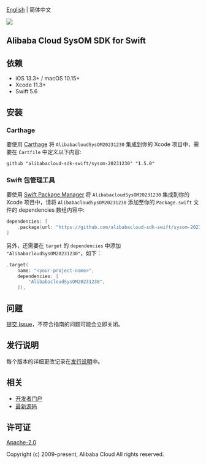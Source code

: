 [English](README.md) | 简体中文

![](https://aliyunsdk-pages.alicdn.com/icons/AlibabaCloud.svg)

## Alibaba Cloud SysOM SDK for Swift

## 依赖

- iOS 13.3+ / macOS 10.15+
- Xcode 11.3+
- Swift 5.6

## 安装

### Carthage

要使用 [Carthage](https://github.com/Carthage/Carthage) 将 `AlibabacloudSysOM20231230` 集成到你的 Xcode 项目中，需要在 `Cartfile` 中定义以下内容:

```ogdl
github "alibabacloud-sdk-swift/sysom-20231230" "1.5.0"
```

### Swift 包管理工具

要使用 [Swift Package Manager](https://swift.org/package-manager/) 将 `AlibabacloudSysOM20231230` 集成到你的 Xcode 项目中，请将 `AlibabacloudSysOM20231230` 添加至你的 `Package.swift` 文件的 dependencies 数组内容中:

```swift
dependencies: [
    .package(url: "https://github.com/alibabacloud-sdk-swift/sysom-20231230.git", from: "1.5.0")
]
```

另外，还需要在 `target` 的 `dependencies` 中添加 `"AlibabacloudSysOM20231230"`，如下：

```swift
.target(
    name: "<your-project-name>",
    dependencies: [
        "AlibabacloudSysOM20231230",
    ]),
```

## 问题

[提交 Issue](https://github.com/alibabacloud-sdk-swift/sysom-20231230/issues/new)，不符合指南的问题可能会立即关闭。

## 发行说明

每个版本的详细更改记录在[发行说明](./ChangeLog.txt)中。

## 相关

* [开发者门户](https://next.api.aliyun.com/home)
* [最新源码](https://github.com/alibabacloud-sdk-swift/sysom-20231230)

## 许可证

[Apache-2.0](http://www.apache.org/licenses/LICENSE-2.0)

Copyright (c) 2009-present, Alibaba Cloud All rights reserved.
